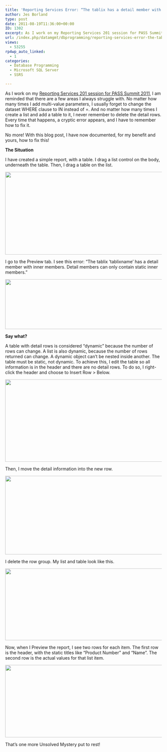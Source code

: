 ```yaml
---
title: 'Reporting Services Error: “The tablix has a detail member with inner members” (And How To Fix It)'
author: Jes Borland
type: post
date: 2011-08-19T11:36:00+00:00
ID: 1302
excerpt: As I work on my Reporting Services 201 session for PASS Summit 2011, I am reminded that there are a few areas I always struggle with. This is how I solve one of them.
url: /index.php/datamgmt/dbprogramming/reporting-services-error-the-tablix/
views:
  - 53255
rp4wp_auto_linked:
  - 1
categories:
  - Database Programming
  - Microsoft SQL Server
  - SSRS

---
```

As I work on my [Reporting Services 201 session for PASS Summit 2011][1], I am reminded that there are a few areas I always struggle with. No matter how many times I add multi-value parameters, I usually forget to change the dataset WHERE clause to IN instead of =. And no matter how many times I create a list and add a table to it, I never remember to delete the detail rows. Every time that happens, a cryptic error appears, and I have to remember how to fix it. 

No more! With this blog post, I have now documented, for my benefit and yours, how to fix this! 

**The Situation** 

I have created a simple report, with a table. I drag a list control on the body, underneath the table. Then, I drag a table on the list. 

<div class="image_block">
  <a href="/wp-content/uploads/users/grrlgeek/SSRS List Design.JPG?mtime=1313722870"><img alt="" src="/wp-content/uploads/users/grrlgeek/SSRS List Design.JPG?mtime=1313722870" width="776" height="265" /></a>
</div>

I go to the Preview tab. I see this error: “The tablix ‘tablixname’ has a detail member with inner members. Detail members can only contain static inner members.” 

<div class="image_block">
  <a href="/wp-content/uploads/users/grrlgeek/SSRS List Preview Error.JPG?mtime=1313722871"><img alt="" src="/wp-content/uploads/users/grrlgeek/SSRS List Preview Error.JPG?mtime=1313722871" width="820" height="160" /></a>
</div>

**Say what?** 

A table with detail rows is considered “dynamic” because the number of rows can change. A list is also dynamic, because the number of rows returned can change. A dynamic object can’t be nested inside another. The table must be static, not dynamic. To achieve this, I edit the table so all information is in the header and there are no detail rows. To do so, I right-click the header and choose to Insert Row > Below. 

<div class="image_block">
  <a href="/wp-content/uploads/users/grrlgeek/SSRS List Editing Table 1.jpg?mtime=1313722871"><img alt="" src="/wp-content/uploads/users/grrlgeek/SSRS List Editing Table 1.jpg?mtime=1313722871" width="807" height="264" /></a>
</div>

Then, I move the detail information into the new row. 

<div class="image_block">
  <a href="/wp-content/uploads/users/grrlgeek/SSRS List Editing Table 2.jpg?mtime=1313722871"><img alt="" src="/wp-content/uploads/users/grrlgeek/SSRS List Editing Table 2.jpg?mtime=1313722871" width="794" height="252" /></a>
</div>

I delete the row group. My list and table look like this. 

<div class="image_block">
  <a href="/wp-content/uploads/users/grrlgeek/SSRS List Design After.JPG?mtime=1313722869"><img alt="" src="/wp-content/uploads/users/grrlgeek/SSRS List Design After.JPG?mtime=1313722869" width="783" height="230" /></a>
</div>

Now, when I Preview the report, I see two rows for each item. The first row is the header, with the static titles like “Product Number” and “Name”. The second row is the actual values for that list item. 

<div class="image_block">
  <a href="/wp-content/uploads/users/grrlgeek/SSRS List Preview Fixed.JPG?mtime=1313722873"><img alt="" src="/wp-content/uploads/users/grrlgeek/SSRS List Preview Fixed.JPG?mtime=1313722873" width="743" height="232" /></a>
</div>

That’s one more Unsolved Mystery put to rest!

 [1]: http://www.sqlpass.org/summit/2011/Speakers/CallForSpeakers/SessionDetail.aspx?sid=1004